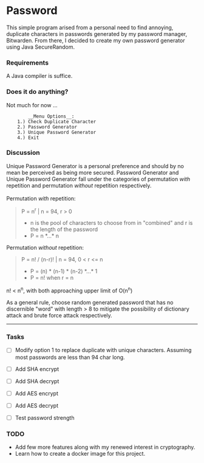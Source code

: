 # Password
This simple program arised from a personal need to find annoying, duplicate characters in passwords generated by my password manager, Bitwarden. From there, I decided to create my own password generator using Java SecureRandom.


### Requirements
A Java compiler is suffice.


### Does it do anything?
Not much for now ...

```
        __Menu Options__:
    1.) Check Duplicate Character
    2.) Password Generator
    3.) Unique Password Generator
    4.) Exit
```


### Discussion
Unique Password Generator is a personal preference and should by no mean be perceived as being more secured.
Password Generator and Unique Password Generator fall under the categories of permutation *with* repetition and permutation *without* repetition respectively.<br><br>
Permutation *with* repetition:
> P = n<sup>r</sup> | n = 94, r > 0<br>
> - n is the pool of characters to choose from in "combined" and r is the length of the password<br>
> - P = n \*...\* n<br>

Permutation *without* repetition:
> P = n! / (n-r)! | n = 94, 0 < r <= n<br>
> - P = (n) \* (n-1) \* (n-2) \*...\* 1<br>
> - P = n! when r = n<br>

n! < n<sup>n</sup>, with both approaching upper limit of O(n<sup>n</sup>)

As a general rule, choose random generated password that has no discernible "word" with length > 8 to mitigate the possibility of dictionary attack and brute force attack respectively.


---


### Tasks
- [ ] Modify option 1 to replace duplicate with unique characters. Assuming most passwords are less than 94 char long.
- [ ] Add SHA encrypt
- [ ] Add SHA decrypt
- [ ] Add AES encrypt
- [ ] Add AES decrypt
- [ ] Test password strength


### TODO
* Add few more features along with my renewed interest in cryptography.
* Learn how to create a docker image for this project.
